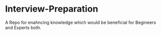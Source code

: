 # Interview-Preparation
A Repo for enahncing knowledge which would be beneficial for Begineers and Experts both.
